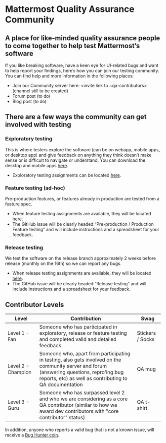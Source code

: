 # Mattermost Quality Assurance Community

## A place for like-minded quality assurance people to come together to help test Mattermost’s software

If you like breaking software, have a keen eye for UI-related bugs and want to help report your findings, here’s how you can join our testing community. You can find help and more information in the following places:

* Join our Community server here: <invite link to ~qa-contributors> (channel still to be created)
* Forum post <link> (to do)
* Blog post <link> (to do)

## There are a few ways the community can get involved with testing

### Exploratory testing

This is where testers explore the software (can be on webapp, mobile apps, or desktop app) and give feedback on anything they think doesn’t make sense or is difficult to navigate or understand. You can download the desktop and mobile apps [here](https://mattermost.com/download/#mattermostApps).  

* Exploratory testing assignments can be located [here](https://github.com/mattermost/quality-assurance/issues/2).

### Feature testing (ad-hoc)

Pre-production features, or features already in production are tested from a feature spec. 

* When feature testing assignments are available, they will be located [here](https://github.com/mattermost/quality-assurance/issues). 
* The GitHub issue will be clearly headed “Pre-production / Production Feature testing” and will include instructions and a spreadsheet for your feedback.

### Release testing

We test the software on the release branch approximately 2 weeks before release (monthly on the 16th) so we can report any bugs. 

* When release testing assignments are available, they will be located [here](https://github.com/mattermost/quality-assurance/issues). 
* The GitHub issue will be clearly headed “Release testing” and will include instructions and a spreadsheet for your feedback.

## Contributor Levels

| Level  | Contribution   |  Swag |  
|--------|----------------|-------|
| Level 1 - Fan | Someone who has participated in exploratory, release or feature testing and completed valid and detailed feedback | Stickers / Socks |
| Level 2 - Champion | Someone who, apart from participating in testing, also gets involved on the community server and forum (answering questions, repro'ing bug reports, etc) as well as contributing to QA documentation | QA mug |
| Level 3 - Guru | Someone who has surpassed level 2 and who we are considering as a core QA contributor (similar to how we award dev contributors with "core contributor" status) | QA t-shirt |

In addition, anyone who reports a valid bug that is not a known issue, will receive a [Bug Hunter coin](https://www.youtube.com/watch?v=7D6FJsdE_aY).
